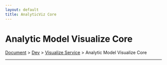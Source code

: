 ```yaml
---
layout: default
title: AnalyticViz Core
---
```


# Analytic Model Visualize Core
<div class="alert alert-dark" role="alert">
    <a href="../../index.md">Document</a>
     > 
    <a href="../index.md">Dev</a>
     > 
    <a href="./index.md">Visualize Service</a>
     > 
    Analytic Model Visualize Core
</div>

---